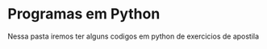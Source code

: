 <h1>Programas em Python</h1>

<p>Nessa pasta iremos ter alguns codigos em python de exercicios de apostila</p>
